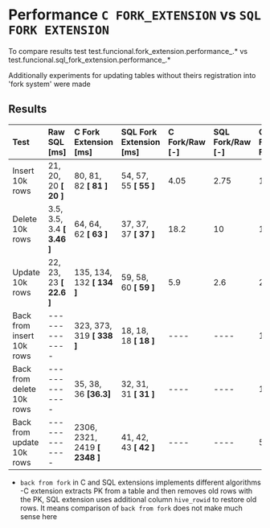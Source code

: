 # Performance `C FORK_EXTENSION` vs `SQL FORK EXTENSION`
To compare results test test.funcional.fork_extension.performance_.* vs test.funcional.sql_fork_extension.performance_.*

Additionally experiments for updating tables without theirs registration into 'fork system' were made

## Results
| Test                      | Raw SQL [ms]               | C Fork Extension [ms]        | SQL  Fork Extension [ms] | C Fork/Raw [-] | SQL Fork/Raw [-] | C Fork/Sql Fork [-] |
| :------------------------ | :------------              | :-----------------------     | :----------------------- | :--------      | :--------------  | :-------------------|
| Insert 10k rows           | 21, 20, 20 **[ 20 ]**      | 80, 81, 82 **[ 81 ]**        | 54, 57, 55 **[ 55 ]**    | 4.05           | 2.75             | 1.4                 |
| Delete 10k rows           | 3.5, 3.5, 3.4 **[ 3.46 ]** | 64, 64, 62 **[ 63 ]**        | 37, 37, 37 **[ 37 ]**    | 18.2           | 10               | 1.7                 |
| Update 10k rows           | 22, 23, 23 **[ 22.6 ]**    | 135, 134, 132 **[ 134 ]**    | 59, 58, 60 **[ 59 ]**    | 5.9            | 2.6              | 2.23                |
| Back from insert 10k rows | -------------              | 323, 373, 319 **[ 338 ]**    | 18, 18, 18 **[ 18 ]**    | ----           | ----             | 17                  |
| Back from delete 10k rows | -------------              | 35, 38, 36 **[36.3]**        | 32, 31, 31 **[ 31 ]**    | ----           | ----             | 1.17                |
| Back from update 10k rows | -------------              | 2306, 2321, 2419 **[ 2348 ]**| 41, 42, 43 **[ 42 ]**    | ----           | ----             | 57                  |

* `back from fork` in C and SQL extensions implements different algorithms -C extension extracts PK from a table and
  then removes old rows with the PK, SQL extension uses additional column `hive_rowid` to restore old rows. It means comparison of `back from fork`
  does not make much sense here
  